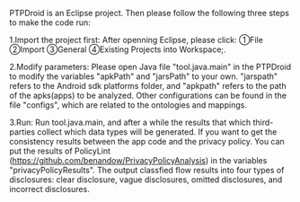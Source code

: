 PTPDroid is an Eclipse project. Then please follow the following three steps to make the code run:

1.Import the project first: After openning Eclipse, please click: ①File ②Import ③General ④Existing Projects into Workspace;.

2.Modify parameters: Please open Java file "tool.java.main" in the PTPDroid to modify the variables "apkPath" and "jarsPath" to your own. "jarspath" refers to the Android sdk platforms folder, and "apkpath" refers to the path of the apks(apps) to be analyzed. Other configurations can be found in the file "configs", which are related to the ontologies and mappings.

3.Run: Run tool.java.main, and after a while the results that which third-parties collect which data types will be generated. If you want to get the consistency results between the app code and the privacy policy. You can put the results of PolicyLint (https://github.com/benandow/PrivacyPolicyAnalysis) in the variables "privacyPolicyResults". The output classfied flow results into four types of disclosures: clear disclosure, vague disclosures, omitted disclosures, and incorrect disclosures.
